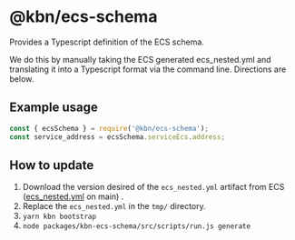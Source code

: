 # @kbn/ecs-schema

Provides a Typescript definition of the ECS schema.

We do this by manually taking the ECS generated ecs_nested.yml and translating it into a Typescript format via the command line. Directions are below.

## Example usage
```js
const { ecsSchema } = require('@kbn/ecs-schema');
const service_address = ecsSchema.serviceEcs.address;
```

## How to update

1. Download the version desired of the `ecs_nested.yml` artifact from ECS ([ecs_nested.yml](https://github.com/elastic/ecs/raw/main/generated/ecs/ecs_nested.yml) on main) .
1. Replace the `ecs_nested.yml` in the `tmp/` directory.
1. `yarn kbn bootstrap`
1. `node packages/kbn-ecs-schema/src/scripts/run.js generate`
